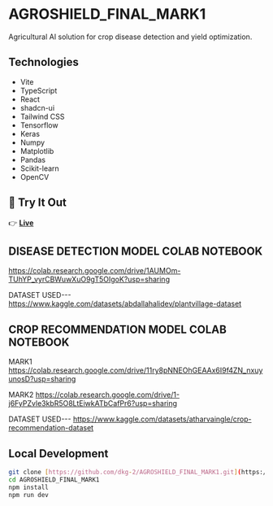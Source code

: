 # AGROSHIELD_FINAL_MARK1

Agricultural AI solution for crop disease detection and yield optimization.

## Technologies

- Vite
- TypeScript
- React
- shadcn-ui
- Tailwind CSS
- Tensorflow
- Keras
- Numpy
- Matplotlib
- Pandas
- Scikit-learn
- OpenCV

## 🚀 Try It Out
👉 **[Live](https://agroshield-final-mark-1-wq1r.vercel.app/)**


## DISEASE DETECTION MODEL COLAB NOTEBOOK
https://colab.research.google.com/drive/1AUMOm-TUhYP_vyrCBWuwXuO9gT5OIgoK?usp=sharing

DATASET USED--- https://www.kaggle.com/datasets/abdallahalidev/plantvillage-dataset

## CROP RECOMMENDATION MODEL COLAB NOTEBOOK
MARK1
https://colab.research.google.com/drive/11ry8pNNEOhGEAAx6I9f4ZN_nxuyunosD?usp=sharing

MARK2
https://colab.research.google.com/drive/1-j6FyPZvle3kbR5O8LtEiwkATbCafPr6?usp=sharing

DATASET USED--- https://www.kaggle.com/datasets/atharvaingle/crop-recommendation-dataset

## Local Development

```bash
git clone [https://github.com/dkg-2/AGROSHIELD_FINAL_MARK1.git](https://github.com/dkg-2/AGROSHIELD_FINAL_MARK1.git)
cd AGROSHIELD_FINAL_MARK1
npm install
npm run dev
